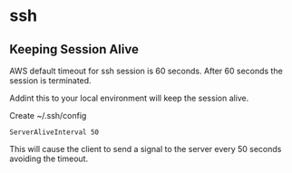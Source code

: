 # ssh

## Keeping Session Alive

AWS default timeout for ssh session is 60 seconds. After 60 seconds the session is terminated.

Addint this to your local environment will keep the session alive.

Create ~/.ssh/config

```
ServerAliveInterval 50
```

This will cause the client to send a signal to the server every 50 seconds avoiding the timeout.

